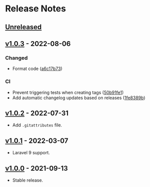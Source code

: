 # Release Notes

## [Unreleased](https://github.com/Kerigard/laravel-mix-token/compare/v1.0.3...master)

## [v1.0.3](https://github.com/Kerigard/laravel-mix-token/compare/v1.0.2...v1.0.3) - 2022-08-06

### Changed

- Format code ([a6c17b73](https://github.com/Kerigard/laravel-mix-token/commit/a6c17b73e989b6220e6dfaa2ad394cc78367c277))

### CI

- Prevent triggering tests when creating tags ([50b91fe1](https://github.com/Kerigard/laravel-mix-token/commit/50b91fe14d703dd61a9546dabc023d046d6b4f08))
- Add automatic changelog updates based on releases ([1fe8389b](https://github.com/Kerigard/laravel-mix-token/commit/1fe8389bf0e317632801b4c5211e0dedb73fa9cc))

## [v1.0.2](https://github.com/Kerigard/laravel-mix-token/compare/v1.0.1...v1.0.2) - 2022-07-31

- Add `.gitattributes` file.

## [v1.0.1](https://github.com/Kerigard/laravel-mix-token/compare/v1.0.0...v1.0.1) - 2022-03-07

- Laravel 9 support.

## [v1.0.0](https://github.com/Kerigard/laravel-mix-token/compare/310347047074dc78e9fb2dbf497261748af62baa...v1.0.0) - 2021-09-13

- Stable release.

